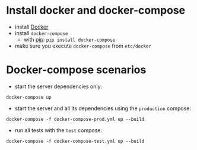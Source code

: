 # Install docker and docker-compose

* install [Docker](https://docs.docker.com/install/)
* install `docker-compose`
  * with [pip](https://packaging.python.org/tutorials/installing-packages/): `pip install docker-compose`
* make sure you execute `docker-compose` from `etc/docker`

# Docker-compose scenarios

* start the server dependencies only:
``` shell
docker-compose up
```
* start the server and all its dependencies using the `production` compose:
``` shell
docker-compose -f docker-compose-prod.yml up --build
```
* run all tests with the `test` compose:
``` shell
docker-compose -f docker-compose-test.yml up --build
```
